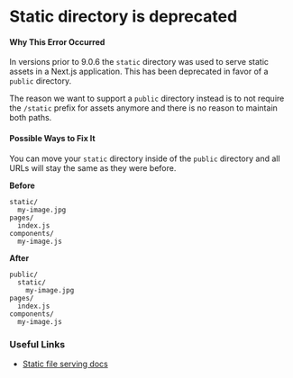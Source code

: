 # Static directory is deprecated

#### Why This Error Occurred

In versions prior to 9.0.6 the `static` directory was used to serve static assets in a Next.js application. This has been deprecated in favor of a `public` directory.

The reason we want to support a `public` directory instead is to not require the `/static` prefix for assets anymore and there is no reason to maintain both paths.

#### Possible Ways to Fix It

You can move your `static` directory inside of the `public` directory and all URLs will stay the same as they were before.

**Before**

    static/
      my-image.jpg
    pages/
      index.js
    components/
      my-image.js

**After**

    public/
      static/
        my-image.jpg
    pages/
      index.js
    components/
      my-image.js

### Useful Links

- [Static file serving docs](https://nextjs.org/docs/basic-features/static-file-serving)
